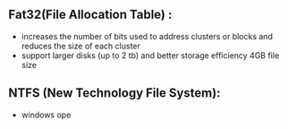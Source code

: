 ## Fat32(File Allocation Table) :
- increases the number of bits used to address clusters or blocks and reduces the size of each cluster
- support larger disks (up to 2 tb) and better storage efficiency 4GB file size
## NTFS (New Technology File System):
- windows ope